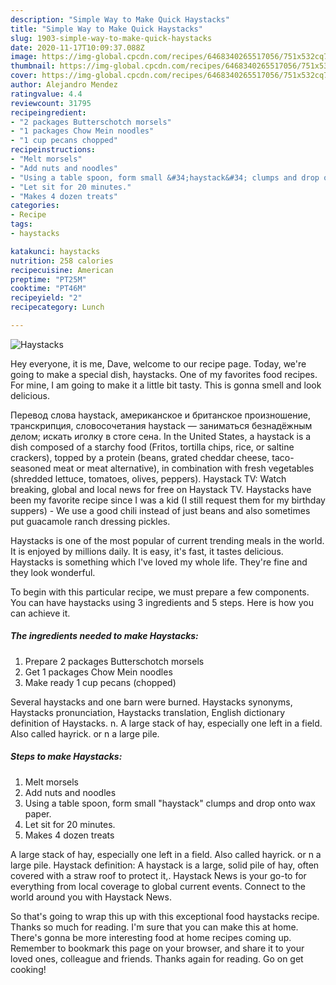 ```yaml
---
description: "Simple Way to Make Quick Haystacks"
title: "Simple Way to Make Quick Haystacks"
slug: 1903-simple-way-to-make-quick-haystacks
date: 2020-11-17T10:09:37.088Z
image: https://img-global.cpcdn.com/recipes/6468340265517056/751x532cq70/haystacks-recipe-main-photo.jpg
thumbnail: https://img-global.cpcdn.com/recipes/6468340265517056/751x532cq70/haystacks-recipe-main-photo.jpg
cover: https://img-global.cpcdn.com/recipes/6468340265517056/751x532cq70/haystacks-recipe-main-photo.jpg
author: Alejandro Mendez
ratingvalue: 4.4
reviewcount: 31795
recipeingredient:
- "2 packages Butterschotch morsels"
- "1 packages Chow Mein noodles"
- "1 cup pecans chopped"
recipeinstructions:
- "Melt morsels"
- "Add nuts and noodles"
- "Using a table spoon, form small &#34;haystack&#34; clumps and drop onto wax paper."
- "Let sit for 20 minutes."
- "Makes 4 dozen treats"
categories:
- Recipe
tags:
- haystacks

katakunci: haystacks 
nutrition: 258 calories
recipecuisine: American
preptime: "PT25M"
cooktime: "PT46M"
recipeyield: "2"
recipecategory: Lunch

---
```



![Haystacks](https://img-global.cpcdn.com/recipes/6468340265517056/751x532cq70/haystacks-recipe-main-photo.jpg)

Hey everyone, it is me, Dave, welcome to our recipe page. Today, we're going to make a special dish, haystacks. One of my favorites food recipes. For mine, I am going to make it a little bit tasty. This is gonna smell and look delicious.

Перевод слова haystack, американское и британское произношение, транскрипция, словосочетания haystack — заниматься безнадёжным делом; искать иголку в стоге сена. In the United States, a haystack is a dish composed of a starchy food (Fritos, tortilla chips, rice, or saltine crackers), topped by a protein (beans, grated cheddar cheese, taco-seasoned meat or meat alternative), in combination with fresh vegetables (shredded lettuce, tomatoes, olives, peppers). Haystack TV: Watch breaking, global and local news for free on Haystack TV. Haystacks have been my favorite recipe since I was a kid (I still request them for my birthday suppers) - We use a good chili instead of just beans and also sometimes put guacamole ranch dressing pickles.

Haystacks is one of the most popular of current trending meals in the world. It is enjoyed by millions daily. It is easy, it's fast, it tastes delicious. Haystacks is something which I've loved my whole life. They're fine and they look wonderful.


To begin with this particular recipe, we must prepare a few components. You can have haystacks using 3 ingredients and 5 steps. Here is how you can achieve it.

<!--inarticleads1-->

##### The ingredients needed to make Haystacks:

1. Prepare 2 packages Butterschotch morsels
1. Get 1 packages Chow Mein noodles
1. Make ready 1 cup pecans (chopped)


Several haystacks and one barn were burned. Haystacks synonyms, Haystacks pronunciation, Haystacks translation, English dictionary definition of Haystacks. n. A large stack of hay, especially one left in a field. Also called hayrick. or n a large pile. 

<!--inarticleads2-->

##### Steps to make Haystacks:

1. Melt morsels
1. Add nuts and noodles
1. Using a table spoon, form small &#34;haystack&#34; clumps and drop onto wax paper.
1. Let sit for 20 minutes.
1. Makes 4 dozen treats


A large stack of hay, especially one left in a field. Also called hayrick. or n a large pile. Haystack definition: A haystack is a large, solid pile of hay, often covered with a straw roof to protect it,. Haystack News is your go-to for everything from local coverage to global current events. Connect to the world around you with Haystack News. 

So that's going to wrap this up with this exceptional food haystacks recipe. Thanks so much for reading. I'm sure that you can make this at home. There's gonna be more interesting food at home recipes coming up. Remember to bookmark this page on your browser, and share it to your loved ones, colleague and friends. Thanks again for reading. Go on get cooking!
